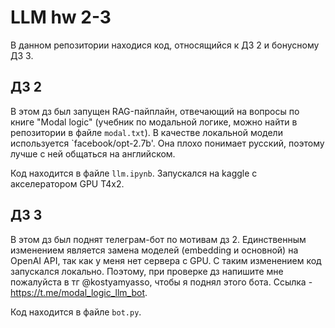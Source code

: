 # LLM hw 2-3

В данном репозитории находися код, относящийся к ДЗ 2 и бонусному ДЗ 3.

## ДЗ 2
В этом дз был запущен RAG-пайплайн, отвечающий на вопросы по книге "Modal logic" (учебник по модальной логике, можно найти в репозитории в файле `modal.txt`). В качестве локальной модели используется `facebook/opt-2.7b'. Она плохо понимает русский, поэтому лучше с ней общаться на английском.

Код находится в файле `llm.ipynb`. Запускался на kaggle с акселератором GPU T4x2.

## ДЗ 3
В этом дз был поднят телеграм-бот по мотивам дз 2. Единственным изменением является замена моделей (embedding и основной) на OpenAI API, так как у меня нет сервера с GPU. С таким изменением код запускался локально. Поэтому, при проверке дз напишите мне пожалуйста в тг @kostyamyasso, чтобы я поднял этого бота. Ссылка - https://t.me/modal_logic_llm_bot.

 Код находится в файле `bot.py`.
